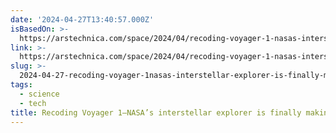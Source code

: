 ```yaml
---
date: '2024-04-27T13:40:57.000Z'
isBasedOn: >-
  https://arstechnica.com/space/2024/04/recoding-voyager-1-nasas-interstellar-explorer-is-finally-making-sense-again/
link: >-
  https://arstechnica.com/space/2024/04/recoding-voyager-1-nasas-interstellar-explorer-is-finally-making-sense-again/
slug: >-
  2024-04-27-recoding-voyager-1nasas-interstellar-explorer-is-finally-making-sense-aga
tags:
  - science
  - tech
title: Recoding Voyager 1—NASA’s interstellar explorer is finally making sense aga
---
```


